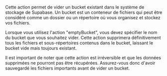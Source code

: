 Cette action permet de vider un bucket existant dans le système de stockage de Supabase. Un bucket est un conteneur de fichiers qui peut être considéré comme un dossier ou un répertoire où vous organisez et stockez vos fichiers.

Lorsque vous utilisez l'action "emptyBucket", vous devez spécifier le nom du bucket que vous souhaitez vider. Cette action supprimera définitivement tous les fichiers et sous-répertoires contenus dans le bucket, laissant le bucket vide mais toujours existant.

Il est important de noter que cette action est irréversible et que les données supprimées ne pourront pas être récupérées. Assurez-vous donc d'avoir sauvegardé les fichiers importants avant de vider un bucket.